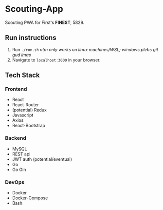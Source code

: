 # Scouting-App

Scouting PWA for First's **FINEST**, 5829.

## Run instructions

1. Run `./run.sh` *atm only works on linux machines/WSL; windows plebs git gud lmao*
2. Navigate to `localhost:3000` in your browser.

## Tech Stack

### Frontend

- React
- React-Router
- (potential) Redux
- Javascript
- Axios
- React-Bootstrap

### Backend

- MySQL
- REST api
- JWT auth (potential/eventual)
- Go
- Go Gin

### DevOps

- Docker
- Docker-Compose
- Bash
